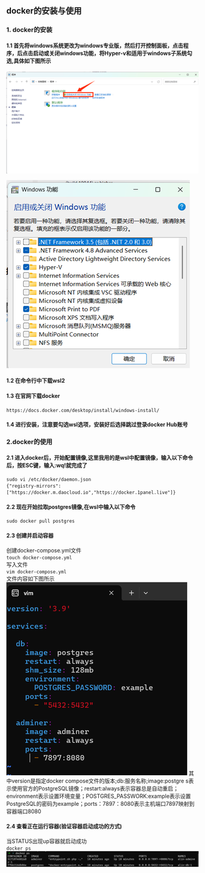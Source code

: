 ## docker的安装与使用
### 1. docker的安装
#### 1.1 首先将windows系统更改为windows专业版，然后打开控制面板，点击程序，后点击启动或关闭windows功能，将Hyper-v和适用于windows子系统勾选,具体如下图所示
![控制面板](./1.png)

![启动windows功能](./2.png)

#### 1.2 在命令行中下载wsl2

#### 1.3 在官网下载docker
`https://docs.docker.com/desktop/install/windows-install/`

#### 1.4 进行安装，注意要勾选wsl选项，安装好后选择跳过登录docker Hub账号

### 2.docker的使用
#### 2.1 进入docker后，开始配置镜像,这里我用的是wsl中配置镜像，输入以下命令后，按ESC键，输入:wq!就完成了
                                              
`sudo vi /etc/docker/daemon.json`                              
`{"registry-mirrors":["https://docker.m.daocloud.io","https://docker.1panel.live"]}`
 
#### 2.2 现在开始拉取postgres镜像,在wsl中输入以下命令                
 `sudo docker pull postgres`

#### 2.3 创建并启动容器
创建docker-compose.yml文件                         
`touch docker-compose.yml`                                     
写入文件                                                       
`vim docker-compose.yml`                                       
文件内容如下图所示
![内容](./3.png)
其中version是指定docker compose文件的版本;db:服务名称;image:postgre s表示使用官方的PostgreSQL镜像；restart:always表示容器总是自动重启；environment表示设置环境变量；POSTGRES_PASSWORK:example表示设置PostgreSQL的密码为example；ports：7897：8080表示主机端口7897映射到容器端口8080


#### 2.4 查看正在运行容器(验证容器启动成功的方式)       
当STATUS出现up容器就启动成功                    
  `docker ps`
  ![运行容器](./5.png)
